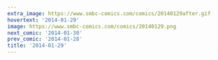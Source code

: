 ```yaml
---
extra_image: https://www.smbc-comics.com/comics/20140129after.gif
hovertext: '2014-01-29'
image: https://www.smbc-comics.com/comics/20140129.png
next_comic: '2014-01-30'
prev_comic: '2014-01-28'
title: '2014-01-29'
---
```



